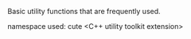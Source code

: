 Basic utility functions that are frequently used.

namespace used: cute <C++ utility toolkit extension>